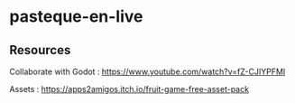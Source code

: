 # pasteque-en-live

## Resources
Collaborate with Godot : https://www.youtube.com/watch?v=fZ-CJIYPFMI

Assets : https://apps2amigos.itch.io/fruit-game-free-asset-pack
